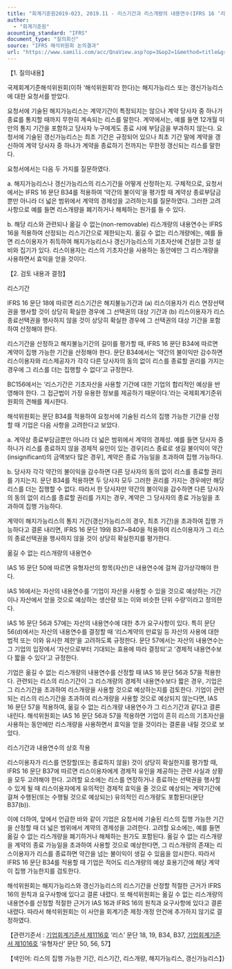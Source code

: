 ```yaml
---
title: "회계기준원2019-023, 2019.11 - 리스기간과 리스개량의 내용연수(IFRS 16 ‘리스’, IAS 16 ‘유형자산’)"
author:
  - "회계기준원"
acounting_standard: "IFRS"
document_type: "질의회신"
source: "IFRS 해석위원회 논의결과"
url: "https://www.samili.com/acc/QnaView.asp?op=3&op2=1&method=title&group=2123-15;1&orgcode=2&searchword=&page=4&code=%ED%9A%8C%EA%B3%84%EA%B8%B0%EC%A4%80%EC%9B%902019%2D023%3A20191130"
---
```

【1. 질의내용】

국제회계기준해석위원회(이하 ‘해석위원회’라 한다)는 해지가능리스 또는 갱신가능리스에 대한 요청서를 받았다.

요청서에 기술된 해지가능리스는 계약기간이 특정되지는 않으나 계약 당사자 중 하나가 종료를 통지할 때까지 무한히 계속되는 리스를 말한다. 계약에서는, 예를 들면 12개월 미만의 통지 기간을 포함하고 당사자 누구에게도 종료 시에 부담금을 부과하지 않는다. 요청서에 기술된 갱신가능리스는 최초 기간은 규정되어 있으나 최초 기간 말에 계약을 갱신하여 계약 당사자 중 하나가 계약을 종료하기 전까지는 무한정 갱신되는 리스를 말한다.

요청서에서는 다음 두 가지를 질문하였다.

a. 해지가능리스나 갱신가능리스의 리스기간을 어떻게 산정하는지. 구체적으로, 요청서에서는 IFRS 16 문단 B34를 적용하여 ‘약간의 불이익’을 평가할 때 계약상 종료부담금뿐만 아니라 더 넓은 범위에서 계약의 경제성을 고려하는지를 질문하였다. 그러한 고려사항으로 예를 들면 리스개량을 폐기하거나 해체하는 원가를 들 수 있다.

b. 해당 리스와 관련되나 옮길 수 없는(non-removable) 리스개량의 내용연수는 IFRS 16을 적용하여 산정되는 리스기간으로 제한되는지. 옮길 수 없는 리스개량에는, 예를 들면 리스이용자가 취득하여 해지가능리스나 갱신가능리스의 기초자산에 건설한 고정 설비와 집기가 있다. 리스이용자는 리스의 기초자산을 사용하는 동안에만 그 리스개량을 사용하면서 효익을 얻을 것이다.

  

【2. 검토 내용과 결정】

리스기간

IFRS 16 문단 18에 따르면 리스기간은 해지불능기간과 (a) 리스이용자가 리스 연장선택권을 행사할 것이 상당히 확실한 경우에 그 선택권의 대상 기간과 (b) 리스이용자가 리스 종료선택권을 행사하지 않을 것이 상당히 확실한 경우에 그 선택권의 대상 기간을 포함하여 산정해야 한다.

리스기간을 산정하고 해지불능기간의 길이를 평가할 때, IFRS 16 문단 B34에 따르면 계약이 집행 가능한 기간을 산정해야 한다. 문단 B34에서는 ‘약간의 불이익만 감수하면 리스이용자와 리스제공자가 각각 다른 당사자의 동의 없이 리스를 종료할 권리를 가지는 경우에 그 리스를 더는 집행할 수 없다’고 규정한다.

BC156에서는 ’리스기간은 기초자산을 사용할 기간에 대한 기업의 합리적인 예상을 반영해야 한다. 그 접근법이 가장 유용한 정보를 제공하기 때문이다.’라는 국제회계기준위원회의 견해를 제시한다.

해석위원회는 문단 B34를 적용하여 요청서에 기술된 리스의 집행 가능한 기간을 산정할 때 기업은 다음 사항을 고려한다고 보았다.

a. 계약상 종료부담금뿐만 아니라 더 넓은 범위에서 계약의 경제성. 예를 들면 당사자 중 하나가 리스를 종료하지 않을 경제적 유인이 있는 경우\[리스 종료로 생길 불이익이 약간(insignificant)의 금액보다 많은 경우\], 계약은 종료 가능일을 초과하여 집행 가능하다.

b. 당사자 각각 약간의 불이익을 감수하면 다른 당사자의 동의 없이 리스를 종료할 권리를 가지는지. 문단 B34를 적용하면 두 당사자 모두 그러한 권리를 가지는 경우에만 해당 리스를 더는 집행할 수 없다. 따라서 한 당사자만 약간의 불이익을 감수하면 다른 당사자의 동의 없이 리스를 종료할 권리를 가지는 경우, 계약은 그 당사자의 종료 가능일을 초과하여 집행 가능하다.

계약이 해지가능리스의 통지 기간(갱신가능리스의 경우, 최초 기간)을 초과하여 집행 가능하다고 결론 내리면, IFRS 16 문단 19와 B37~B40을 적용하여 리스이용자가 그 리스의 종료선택권을 행사하지 않을 것이 상당히 확실한지를 평가한다.

  

옮길 수 없는 리스개량의 내용연수

IAS 16 문단 50에 따르면 유형자산의 항목(자산)은 내용연수에 걸쳐 감가상각해야 한다.

IAS 16에서는 자산의 내용연수를 ‘기업이 자산을 사용할 수 있을 것으로 예상하는 기간이나 자산에서 얻을 것으로 예상하는 생산량 또는 이와 비슷한 단위 수량’이라고 정의한다.

IAS 16 문단 56과 57에는 자산의 내용연수에 대한 추가 요구사항이 있다. 특히 문단 56(d)에서는 자산의 내용연수를 결정할 때 ‘리스계약의 만료일 등 자산의 사용에 대한 법적 또는 이와 유사한 제한’을 고려하도록 규정한다. 문단 57에서는 자산의 내용연수는 그 기업의 입장에서 ‘자산으로부터 기대되는 효용에 따라 결정되’고 ‘경제적 내용연수보다 짧을 수 있다’고 규정한다.

기업은 옮길 수 없는 리스개량의 내용연수를 산정할 때 IAS 16 문단 56과 57을 적용한다. 관련되는 리스의 리스기간이 그 리스개량의 경제적 내용연수보다 짧은 경우, 기업은 그 리스기간을 초과하여 리스개량을 사용할 것으로 예상하는지를 검토한다. 기업이 관련되는 리스의 리스기간을 초과하여 리스개량을 사용할 것으로 예상되지 않는다면, IAS 16 문단 57을 적용하여, 옮길 수 없는 리스개량 내용연수가 그 리스기간과 같다고 결론 내린다. 해석위원회는 IAS 16 문단 56과 57을 적용하면 기업이 흔히 리스의 기초자산을 사용하는 동안에만 리스개량을 사용하면서 효익을 얻을 것이라는 결론을 내릴 것으로 보았다.

  

리스기간과 내용연수의 상호 작용

리스이용자가 리스를 연장할(또는 종료하지 않을) 것이 상당히 확실한지를 평가할 때, IFRS 16 문단 B37에 따르면 리스이용자에게 경제적 유인을 제공하는 관련 사실과 상황을 모두 고려해야 한다. 고려할 요소에는 리스를 연장하거나 종료하는 선택권을 행사할 수 있게 될 때 리스이용자에게 유의적인 경제적 효익을 줄 것으로 예상되는 계약기간에 걸쳐 수행된(또는 수행될 것으로 예상되는) 유의적인 리스개량도 포함된다(문단 B37(b)).

이에 더하여, 앞에서 언급한 바와 같이 기업은 요청서에 기술된 리스의 집행 가능한 기간을 산정할 때 더 넓은 범위에서 계약의 경제성을 고려한다. 고려할 요소에는, 예를 들면 옮길 수 없는 리스개량을 폐기하거나 해체하는 원가도 포함된다. 옮길 수 없는 리스개량을 계약의 종료 가능일을 초과하여 사용할 것으로 예상한다면, 그 리스개량의 존재는 리스이용자가 리스를 종료하면 약간을 넘는 불이익이 생길 수 있음을 암시한다. 따라서 IFRS 16 문단 B34를 적용할 때 기업은 적어도 리스개량의 예상 효용기간에 해당 계약이 집행 가능한지를 검토한다.

해석위원회는 해지가능리스와 갱신가능리스의 리스기간을 산정할 적절한 근거가 IFRS 16의 원칙과 요구사항에 있다고 결론 내렸다. 또 해석위원회는 옮길 수 없는 리스개량의 내용연수를 산정할 적절한 근거가 IAS 16과 IFRS 16의 원칙과 요구사항에 있다고 결론 내렸다. 따라서 해석위원회는 이 사안을 회계기준 제정·개정 안건에 추가하지 않기로 결정하였다.

  

【관련기준서 : [기업회계기준서 제1116호](https://www.samili.com/acc/) ‘리스’ 문단 18, 19, B34, B37, [기업회계기준서 제1016호](https://www.samili.com/acc/) ‘유형자산’ 문단 50, 56, 57】

【색인어: 리스의 집행 가능한 기간, 리스기간, 리스개량, 해지가능리스, 갱신가능리스】}